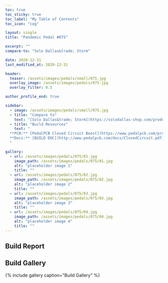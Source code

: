 ```yaml
---
toc: true
toc_sticky: true
toc_label: "My Table of Contents"
toc_icon: "cog"

layout: single
title: "Pandemic Pedal #075"

excerpt: ""
compare-to: "Solo Dallas&trade; Storm"

date: 2020-12-31
last_modified_at: 2020-12-31

header:
  teaser: /assets/images/pedals/small/075.jpg
  overlay_image: /assets/images/pedals/075.jpg
  overlay_filter: 0.5

author_profile_end: true

sidebar:
  - image: /assets/images/pedals/small/075.jpg
  - title: "Compare to"
    text: "[Solo Dallas&trade; Storm](https://solodallas-shop.com/products/storm-d-2019)"
  - title: "Build Resources"
    text: "
  **PCB:** [PedalPCB Closed Circuit Boost](https://www.pedalpcb.com/product/closedcircuit/)<br>
  **Docs:** [BUILD DOC](http://www.pedalpcb.com/docs/ClosedCircuit.pdf)
  "

gallery:
  - url: /assets/images/pedals/075/01.jpg
    image_path: /assets/images/pedals/075/01.jpg
    alt: "placeholder image 1"
    title: ""
  - url: /assets/images/pedals/075/02.jpg
    image_path: /assets/images/pedals/075/02.jpg
    alt: "placeholder image 2"
    title: ""
  - url: /assets/images/pedals/075/03.jpg
    image_path: /assets/images/pedals/075/03.jpg
    alt: "placeholder image 3"
    title: ""
  - url: /assets/images/pedals/075/04.jpg
    image_path: /assets/images/pedals/075/04.jpg
    alt: "placeholder image 4"
    title: ""
---
```


## Build Report ##

## Build Gallery ##

{% include gallery caption="Build Gallery" %}